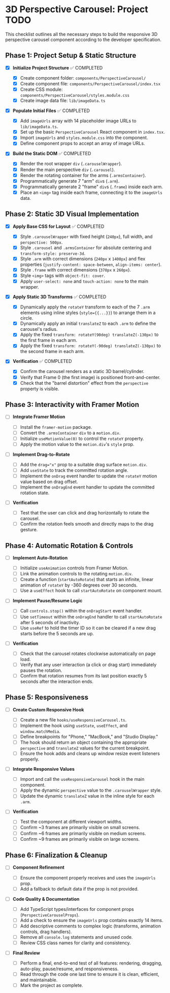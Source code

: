 # 3D Perspective Carousel: Project TODO

This checklist outlines all the necessary steps to build the responsive 3D perspective carousel component according to the developer specification.

## Phase 1: Project Setup & Static Structure

- [x] **Initialize Project Structure** ✅ COMPLETED

  - [x] Create component folder: `components/PerspectiveCarousel/`
  - [x] Create component file: `components/PerspectiveCarousel/index.tsx`
  - [x] Create CSS module: `components/PerspectiveCarousel/styles.module.css`
  - [x] Create image data file: `lib/imageData.ts`

- [x] **Populate Initial Files** ✅ COMPLETED

  - [x] Add `imageUrls` array with 14 placeholder image URLs to `lib/imageData.ts`.
  - [x] Set up the basic `PerspectiveCarousel` React component in `index.tsx`.
  - [x] Import `imageUrls` and `styles.module.css` into the component.
  - [x] Define component props to accept an array of image URLs.

- [x] **Build the Static DOM** ✅ COMPLETED
  - [x] Render the root wrapper `div` (`.carouselWrapper`).
  - [x] Render the main perspective `div` (`.carousel`).
  - [x] Render the rotating container for the arms (`.armsContainer`).
  - [x] Programmatically generate 7 "arm" `div`s (`.arm`).
  - [x] Programmatically generate 2 "frame" `div`s (`.frame`) inside each arm.
  - [x] Place an `<img>` tag inside each frame, connecting it to the `imageUrls` data.

## Phase 2: Static 3D Visual Implementation

- [x] **Apply Base CSS for Layout** ✅ COMPLETED

  - [x] Style `.carouselWrapper` with fixed height (`240px`), full width, and `perspective: 500px`.
  - [x] Style `.carousel` and `.armsContainer` for absolute centering and `transform-style: preserve-3d`.
  - [x] Style `.arm` with correct dimensions (`240px` x `1400px`) and flex properties (`justify-content: space-between`, `align-items: center`).
  - [x] Style `.frame` with correct dimensions (`370px` x `260px`).
  - [x] Style `<img>` tags with `object-fit: cover`.
  - [x] Apply `user-select: none` and `touch-action: none` to the main wrapper.

- [x] **Apply Static 3D Transforms** ✅ COMPLETED

  - [x] Dynamically apply the `rotateY` transform to each of the 7 `.arm` elements using inline styles (`style={{...}}`) to arrange them in a circle.
  - [x] Dynamically apply an initial `translateZ` to each `.arm` to define the carousel's radius.
  - [x] Apply the fixed `transform: rotateY(90deg) translateZ(-130px)` to the first frame in each arm.
  - [x] Apply the fixed `transform: rotateY(-90deg) translateZ(-130px)` to the second frame in each arm.

- [x] **Verification** ✅ COMPLETED
  - [x] Confirm the carousel renders as a static 3D barrel/cylinder.
  - [x] Verify that Frame 0 (the first image) is positioned front-and-center.
  - [x] Check that the "barrel distortion" effect from the `perspective` property is visible.

## Phase 3: Interactivity with Framer Motion

- [ ] **Integrate Framer Motion**

  - [ ] Install the `framer-motion` package.
  - [ ] Convert the `.armsContainer` `div` to a `motion.div`.
  - [ ] Initialize `useMotionValue(0)` to control the `rotateY` property.
  - [ ] Apply the motion value to the `motion.div`'s `style` prop.

- [ ] **Implement Drag-to-Rotate**

  - [ ] Add the `drag="x"` prop to a suitable drag surface `motion.div`.
  - [ ] Add `useState` to track the committed rotation angle.
  - [ ] Implement the `onDrag` event handler to update the `rotateY` motion value based on drag offset.
  - [ ] Implement the `onDragEnd` event handler to update the committed rotation state.

- [ ] **Verification**
  - [ ] Test that the user can click and drag horizontally to rotate the carousel.
  - [ ] Confirm the rotation feels smooth and directly maps to the drag gesture.

## Phase 4: Automatic Rotation & Controls

- [ ] **Implement Auto-Rotation**

  - [ ] Initialize `useAnimation` controls from Framer Motion.
  - [ ] Link the animation controls to the rotating `motion.div`.
  - [ ] Create a function (`startAutoRotate`) that starts an infinite, linear animation of `rotateY` by -360 degrees over 30 seconds.
  - [ ] Use a `useEffect` hook to call `startAutoRotate` on component mount.

- [ ] **Implement Pause/Resume Logic**

  - [ ] Call `controls.stop()` within the `onDragStart` event handler.
  - [ ] Use `setTimeout` within the `onDragEnd` handler to call `startAutoRotate` after 5 seconds of inactivity.
  - [ ] Use `useRef` to hold the timer ID so it can be cleared if a new drag starts before the 5 seconds are up.

- [ ] **Verification**
  - [ ] Check that the carousel rotates clockwise automatically on page load.
  - [ ] Verify that any user interaction (a click or drag start) immediately pauses the rotation.
  - [ ] Confirm that rotation resumes from its last position exactly 5 seconds after the interaction ends.

## Phase 5: Responsiveness

- [ ] **Create Custom Responsive Hook**

  - [ ] Create a new file `hooks/useResponsiveCarousel.ts`.
  - [ ] Implement the hook using `useState`, `useEffect`, and `window.matchMedia`.
  - [ ] Define breakpoints for "Phone," "MacBook," and "Studio Display."
  - [ ] The hook should return an object containing the appropriate `perspective` and `translateZ` values for the current breakpoint.
  - [ ] Ensure the hook adds and cleans up window resize event listeners properly.

- [ ] **Integrate Responsive Values**

  - [ ] Import and call the `useResponsiveCarousel` hook in the main component.
  - [ ] Apply the dynamic `perspective` value to the `.carouselWrapper` style.
  - [ ] Update the dynamic `translateZ` value in the inline style for each `.arm`.

- [ ] **Verification**
  - [ ] Test the component at different viewport widths.
  - [ ] Confirm ~3 frames are primarily visible on small screens.
  - [ ] Confirm ~6 frames are primarily visible on medium screens.
  - [ ] Confirm ~9 frames are primarily visible on large screens.

## Phase 6: Finalization & Cleanup

- [ ] **Component Refinement**

  - [ ] Ensure the component properly receives and uses the `imageUrls` prop.
  - [ ] Add a fallback to default data if the prop is not provided.

- [ ] **Code Quality & Documentation**

  - [ ] Add TypeScript types/interfaces for component props (`PerspectiveCarouselProps`).
  - [ ] Add a check to ensure the `imageUrls` prop contains exactly 14 items.
  - [ ] Add descriptive comments to complex logic (transforms, animation controls, drag handlers).
  - [ ] Remove all `console.log` statements and unused code.
  - [ ] Review CSS class names for clarity and consistency.

- [ ] **Final Review**
  - [ ] Perform a final, end-to-end test of all features: rendering, dragging, auto-play, pause/resume, and responsiveness.
  - [ ] Read through the code one last time to ensure it is clean, efficient, and maintainable.
  - [ ] Mark the project as complete.
